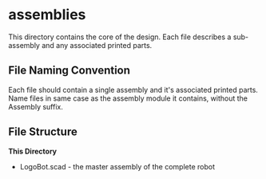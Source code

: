 assemblies
==========

This directory contains the core of the design.  Each file describes a sub-assembly and any associated printed parts.

File Naming Convention
----------------------

Each file should contain a single assembly and it's associated printed parts.
Name files in same case as the assembly module it contains, without the Assembly suffix.


File Structure
--------------

**This Directory**

* LogoBot.scad - the master assembly of the complete robot

